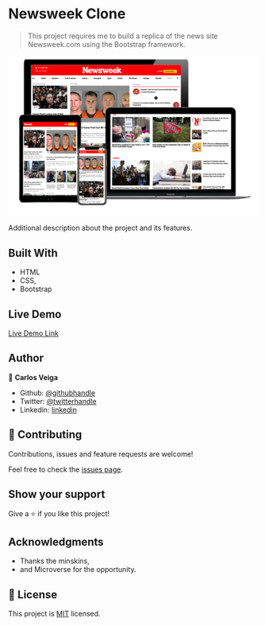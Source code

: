 # Newsweek Clone

> This project requires me to build a replica of the news site Newsweek.com using the Bootstrap framework.

![screenshot](./app_screenshot.png)

Additional description about the project and its features.

## Built With

- HTML
- CSS,
- Bootstrap

## Live Demo

[Live Demo Link](https://raw.githack.com/wrakc/newsweek-clone/feature/index.html)


## Author

👤 **Carlos Veiga**

- Github: [@githubhandle](https://github.com/wrakc)
- Twitter: [@twitterhandle](https://twitter.com/carlosveig)
- Linkedin: [linkedin](https://linkedin.com/chveiga)

## 🤝 Contributing

Contributions, issues and feature requests are welcome!

Feel free to check the [issues page](issues/).

## Show your support

Give a ⭐️ if you like this project!

## Acknowledgments

- Thanks the minskins,
- and Microverse for the opportunity.

## 📝 License

This project is [MIT](lic.url) licensed.
